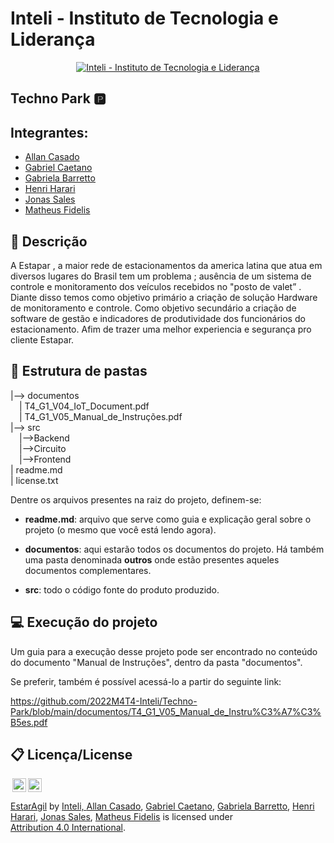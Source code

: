 # Inteli - Instituto de Tecnologia e Liderança 

<p align="center">
<a href= "https://www.inteli.edu.br/"><img src="https://www.inteli.edu.br/wp-content/uploads/2021/08/20172028/marca_1-2.png" alt="Inteli - Instituto de Tecnologia e Liderança" border="0"></a>
</p>

## Techno Park 🅿️

## Integrantes: 
- <a href="https://www.linkedin.com/in/allan-casado-6339a9177/">Allan Casado</a>
- <a href="https://www.linkedin.com/in/luca-giberti-63a4ab231">Gabriel Caetano</a>
- <a href="https://www.linkedin.com/in/gabriela-barretto99/">Gabriela Barretto</a>
- <a href="https://www.linkedin.com/in/henri-harari-717930242/">Henri Harari</a>
- <a href="https://www.linkedin.com/in/jonas-viana-sales/">Jonas Sales</a>
- <a href="https://www.linkedin.com/in/matheus-fidelis-680520232/">Matheus Fidelis</a>
 
 
## 📝 Descrição
 
 A  Estapar , a maior rede de estacionamentos da america latina que atua em diversos  lugares do Brasil tem um problema ; ausência de um sistema de controle e monitoramento dos veículos recebidos no "posto de valet” . Diante disso temos como objetivo primário a criação de solução Hardware de monitoramento e controle.  Como objetivo secundário a criação de software de gestão e indicadores de produtividade dos funcionários do estacionamento. Afim de trazer uma melhor experiencia  e segurança pro cliente Estapar.
 
 ## 📁 Estrutura de pastas

 |--> documentos<br>
  &emsp;| T4_G1_V04_IoT_Document.pdf<br>
  &emsp;| T4_G1_V05_Manual_de_Instruções.pdf<br>
 |--> src<br>
  &emsp;|-->Backend<br>
  &emsp;|-->Circuito<br>
  &emsp;|-->Frontend<br>
 | readme.md<br>
 | license.txt

Dentre os arquivos presentes na raiz do projeto, definem-se:

- <b>readme.md</b>: arquivo que serve como guia e explicação geral sobre o projeto (o mesmo que você está lendo agora).

- <b>documentos</b>: aqui estarão todos os documentos do projeto. Há também uma pasta denominada <b>outros</b> onde estão presentes aqueles documentos complementares.

- <b>src</b>: todo o código fonte do produto produzido.

## 💻 Execução do projeto

Um guia para a execução desse projeto pode ser encontrado no conteúdo do documento "Manual de Instruções", dentro da pasta "documentos".

Se preferir, também é possível acessá-lo a partir do seguinte link:

https://github.com/2022M4T4-Inteli/Techno-Park/blob/main/documentos/T4_G1_V05_Manual_de_Instru%C3%A7%C3%B5es.pdf

 
 
 ## 📋 Licença/License

<img style="height:22px!important;margin-left:3px;vertical-align:text-bottom;" src="https://mirrors.creativecommons.org/presskit/icons/cc.svg?ref=chooser-v1"><img style="height:22px!important;margin-left:3px;vertical-align:text-bottom;" src="https://mirrors.creativecommons.org/presskit/icons/by.svg?ref=chooser-v1"><p xmlns:cc="http://creativecommons.org/ns#" xmlns:dct="http://purl.org/dc/terms/"><a property="dct:title" rel="cc:attributionURL" href="https://github.com/2022M4T4-Inteli/EstarAgil">EstarAgil</a> <a>by</a> <a rel="cc:attributionURL dct:creator" property="cc:attributionName" href="https://github.com/InteliProjects/.github/blob/main/profile/README.md">Inteli, <a href="https://www.linkedin.com/in/allan-casado-6339a9177/">Allan Casado</a>, <a href="https://www.linkedin.com/in/luca-giberti-63a4ab231">Gabriel Caetano</a>, <a href="https://www.linkedin.com/in/gabriela-barretto99/">Gabriela Barretto</a>, <a href="https://www.linkedin.com/in/henri-harari-717930242/">Henri Harari</a>, <a href="https://www.linkedin.com/in/jonas-viana-sales/">Jonas Sales</a>, <a href="https://www.linkedin.com/in/matheus-fidelis-680520232/">Matheus Fidelis</a> is licensed under <a href="http://creativecommons.org/licenses/by/4.0/?ref=chooser-v1" target="_blank" rel="license noopener noreferrer" style="display:inline-block;">Attribution 4.0 International</a>.</p>
